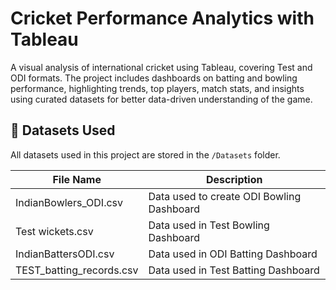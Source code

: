 # Cricket Performance Analytics with Tableau
A visual analysis of international cricket using Tableau, covering Test and ODI formats. The project includes dashboards on batting and bowling performance, highlighting trends, top players, match stats, and insights using curated datasets for better data-driven understanding of the game.

## 📂 Datasets Used

All datasets used in this project are stored in the `/Datasets` folder.

| File Name                     | Description                               |
|-------------------------------|-------------------------------------------|
| IndianBowlers_ODI.csv         | Data used to create ODI Bowling Dashboard |
| Test wickets.csv              | Data used in Test Bowling Dashboard       |
| IndianBattersODI.csv          | Data used in ODI Batting Dashboard        |
| TEST_batting_records.csv      | Data used in Test Batting Dashboard       |

